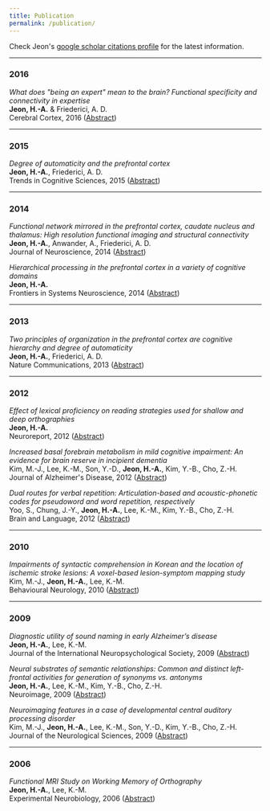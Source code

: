 ```yaml
---
title: Publication
permalink: /publication/
---
```



Check Jeon's [google scholar citations profile](https://scholar.google.com/citations?user=5zUS-tkAAAAJ&hl=en) for the latest information.

<? 
For those interested in numbers, see Konrad's [google scholar citations profile](https://scholar.google.com/citations?user=MiFqJGcAAAAJ).

We try to include links for all of our papers. Some of the links open PDFs, others direct you to a journal's site where that particular publication is available for download. If you cannot access one of our papers, let us know. The copyright notice for these papers is listed at the bottom of the page.
?>

<hr>

### 2016

_What does "being an expert" mean to the brain? Functional specificity and connectivity in expertise_<br>
__Jeon, H.-A.__ & Friederici, A. D.<br>
Cerebral Cortex, 2016 ([Abstract](https://doi.org/10.1093/cercor/bhw329))

<hr>

### 2015

_Degree of automaticity and the prefrontal cortex_<br>
__Jeon, H.-A.__, Friederici, A. D.<br>
Trends in Cognitive Sciences, 2015 ([Abstract](https://www.nae.edu/Publications/Bridge/176887/176976.aspx))

<hr>

### 2014

_Functional network mirrored in the prefrontal cortex, caudate nucleus and thalamus: High resolution functional imaging and structural connectivity_<br>
__Jeon, H.-A.__, Anwander, A., Friederici, A. D.<br>
Journal of Neuroscience, 2014 ([Abstract](https://doi.org/10.1523/JNEUROSCI.0228-14.2014))

_Hierarchical processing in the prefrontal cortex in a variety of cognitive domains_<br>
__Jeon, H.-A.__<br>
Frontiers in Systems Neuroscience, 2014 ([Abstract](https://doi.org/10.3389/fnsys.2014.00223))

<hr>

### 2013

_Two principles of organization in the prefrontal cortex are cognitive hierarchy and degree of automaticity_<br>
__Jeon, H.-A.__, Friederici, A. D. <br>
Nature Communications, 2013 ([Abstract](https://doi.org/10.1038/ncomms3041))

<hr>

### 2012

_Effect of lexical proficiency on reading strategies used for shallow and deep orthographies_<br>
__Jeon, H.-A.__<br>
Neuroreport, 2012 ([Abstract](https://doi.org/10.1097/WNR.0b013e32835a19ae))

_Increased basal forebrain metabolism in mild cognitive impairment: An evidence for brain reserve in incipient dementia_<br>
Kim, M.-J., Lee, K.-M., Son, Y.-D., __Jeon, H.-A.__, Kim, Y.-B., Cho, Z.-H.<br>
Journal of Alzheimer's Disease, 2012 ([Abstract](https://doi.org/10.3233/JAD-2012-120133))

_Dual routes for verbal repetition: Articulation-based and acoustic-phonetic codes for pseudoword and word repetition, respectively_<br>
Yoo, S., Chung, J.-Y., __Jeon, H.-A.__, Lee, K.-M., Kim, Y.-B., Cho, Z.-H.<br>
Brain and Language, 2012 ([Abstract](https://doi.org/10.1016/j.bandl.2012.04.011))

<hr>

### 2010

_Impairments of syntactic comprehension in Korean and the location of ischemic stroke lesions: A voxel-based lesion-symptom mapping study_<br>
Kim, M.-J., __Jeon, H.-A.__, Lee, K.-M. <br>
Behavioural Neurology, 2010 ([Abstract](https://doi.org/10.3233/BEN-2009-0254))

<hr>

### 2009

_Diagnostic utility of sound naming in early Alzheimer’s disease_<br>
__Jeon, H.-A.__, Lee, K.-M. <br>
Journal of the International Neuropsychological Society, 2009 ([Abstract](https://doi.org/10.1017/S135561770909033X))

_Neural substrates of semantic relationships: Common and distinct left-frontal activities for generation of synonyms vs. antonyms_<br>
__Jeon, H.-A.__, Lee, K.-M., Kim, Y.-B., Cho, Z.-H. <br>
Neuroimage, 2009 ([Abstract](https://doi.org/10.1016/j.neuroimage.2009.06.049))

_Neuroimaging features in a case of developmental central auditory processing disorder_<br>
Kim, M.-J., __Jeon, H.-A.__, Lee, K.-M., Son, Y.-D., Kim, Y.-B., Cho, Z.-H. <br>
Journal of the Neurological Sciences, 2009 ([Abstract](https://doi.org/10.1016/j.jns.2008.10.020))

<hr>

### 2006

_Functional MRI Study on Working Memory of Orthography_<br>
__Jeon, H.-A.__, Lee, K.-M. <br>
Experimental Neurobiology, 2006 ([Abstract](http://hdl.handle.net/11858/00-001M-0000-0011-F186-3))

<?
### Copyright Notice

The documents listed here are available for downloading and have been provided as a means to ensure timely dissemination of scholarly and technical work on a noncommercial basis. Copyright and all rights therein are maintained by the authors or by other copyright holders, notwithstanding that they have offered their works here electronically. It is understood that all persons copying this information will adhere to the terms and constraints invoked by each author's copyright. These works may not be re-posted without the explicit permission of the copyright holder.
?>
